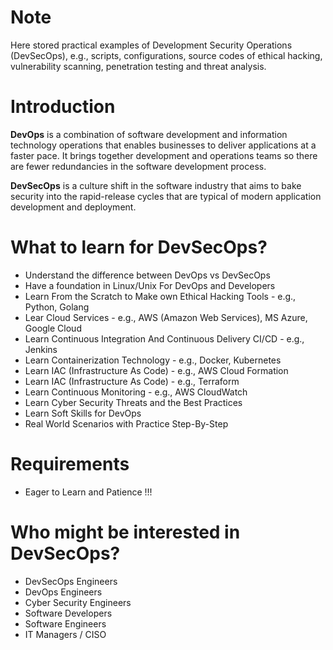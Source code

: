# **Note** 
Here stored practical examples of Development Security Operations (DevSecOps), e.g., scripts, configurations, source codes of ethical hacking, vulnerability scanning, penetration testing and threat analysis.

# **Introduction**

**DevOps** is a combination of software development and information technology operations that enables businesses to deliver applications at a faster pace. It brings together development and operations teams so there are fewer redundancies in the software development process.

**DevSecOps** is a culture shift in the software industry that aims to bake security into the rapid-release cycles that are typical of modern application development and deployment.

# **What to learn for DevSecOps?**
- Understand the difference between DevOps vs DevSecOps
- Have a foundation in Linux/Unix For DevOps and Developers
- Learn From the Scratch to Make own Ethical Hacking Tools - e.g., Python, Golang
- Lear Cloud Services - e.g., AWS (Amazon Web Services), MS Azure, Google Cloud
- Learn Continuous Integration And Continuous Delivery CI/CD - e.g., Jenkins
- Learn Containerization Technology - e.g., Docker, Kubernetes
- Learn IAC (Infrastructure As Code) - e.g., AWS Cloud Formation
- Learn IAC (Infrastructure As Code) - e.g., Terraform
- Learn Continuous Monitoring - e.g., AWS CloudWatch
- Learn Cyber Security Threats and the Best Practices
- Learn Soft Skills for DevOps
- Real World Scenarios with Practice Step-By-Step

# **Requirements**
- Eager to Learn and Patience !!!

# **Who might be interested in DevSecOps?**
- DevSecOps Engineers
- DevOps Engineers
- Cyber Security Engineers
- Software Developers
- Software Engineers
- IT Managers / CISO
